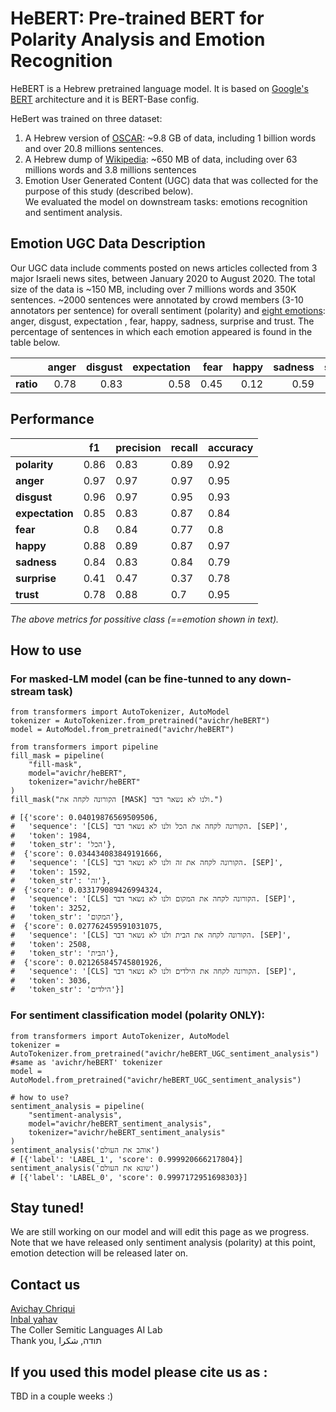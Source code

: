 # HeBERT: Pre-trained BERT for Polarity Analysis and Emotion Recognition
HeBERT is a Hebrew pretrained language model. It is based on [Google's BERT](https://arxiv.org/abs/1810.04805) architecture and it is BERT-Base config. <br>

HeBert was trained on three dataset: 
1. A Hebrew version of [OSCAR](https://oscar-corpus.com/): ~9.8 GB of data, including 1 billion words and over 20.8 millions sentences. 
2. A Hebrew dump of [Wikipedia](https://dumps.wikimedia.org/): ~650 MB of data, including over 63 millions words and 3.8 millions sentences
3. Emotion User Generated Content (UGC) data that was collected for the purpose of this study (described below).<br>
We evaluated the model on downstream tasks: emotions recognition and sentiment analysis. 

## Emotion UGC Data Description
Our UGC data include comments posted on news articles collected from 3 major Israeli news sites, between January 2020 to August 2020. The total size of the data is ~150 MB, including over 7 millions words and 350K sentences.
~2000 sentences were annotated by crowd members (3-10 annotators per sentence) for overall sentiment (polarity) and [eight emotions](https://en.wikipedia.org/wiki/Robert_Plutchik#Plutchik's_wheel_of_emotions): anger, disgust, expectation , fear, happy, sadness, surprise and trust. 
The percentage of sentences in which each emotion appeared is found in the table below.

|       | anger | disgust | expectation | fear | happy | sadness | surprise | trust | sentiment |
|------:|------:|--------:|------------:|-----:|------:|--------:|---------:|------:|-----------|
| **ratio** |  0.78 |    0.83 |        0.58 | 0.45 |  0.12 |    0.59 |     0.17 |  0.11 | 0.25      |

## Performance
|             | f1   | precision | recall | accuracy |
|-------------|------|-----------|--------|----------|
| **polarity**   | 0.86 | 0.83      | 0.89   | 0.92     |
| **anger**       | 0.97 | 0.97      | 0.97   | 0.95     |
| **disgust**     | 0.96 | 0.97      | 0.95   | 0.93     |
| **expectation** | 0.85 | 0.83      | 0.87   | 0.84     |
| **fear**        | 0.8  | 0.84      | 0.77   | 0.8      |
| **happy**       | 0.88 | 0.89      | 0.87   | 0.97     |
| **sadness**     | 0.84 | 0.83      | 0.84   | 0.79     |
| **surprise**    | 0.41 | 0.47      | 0.37   | 0.78     |
| **trust**       | 0.78 | 0.88      | 0.7    | 0.95     |

*The above metrics for possitive class (==emotion shown in text).*

## How to use
### For masked-LM model (can be fine-tunned to any down-stream task)
	from transformers import AutoTokenizer, AutoModel
	tokenizer = AutoTokenizer.from_pretrained("avichr/heBERT")
	model = AutoModel.from_pretrained("avichr/heBERT")
	
	from transformers import pipeline
	fill_mask = pipeline(
	    "fill-mask",
	    model="avichr/heBERT",
	    tokenizer="avichr/heBERT"
	)
	fill_mask("הקורונה לקחה את [MASK] ולנו לא נשאר דבר.")
	
	# [{'score': 0.04019876569509506,
	#   'sequence': '[CLS] הקורונה לקחה את הכל ולנו לא נשאר דבר. [SEP]',
	#   'token': 1984,
	#   'token_str': 'הכל'},
	#  {'score': 0.034434083849191666,
	#   'sequence': '[CLS] הקורונה לקחה את זה ולנו לא נשאר דבר. [SEP]',
	#   'token': 1592,
	#   'token_str': 'זה'},
	#  {'score': 0.033179089426994324,
	#   'sequence': '[CLS] הקורונה לקחה את המקום ולנו לא נשאר דבר. [SEP]',
	#   'token': 3252,
	#   'token_str': 'המקום'},
	#  {'score': 0.027762459591031075,
	#   'sequence': '[CLS] הקורונה לקחה את הבית ולנו לא נשאר דבר. [SEP]',
	#   'token': 2508,
	#   'token_str': 'הבית'},
	#  {'score': 0.021265845745801926,
	#   'sequence': '[CLS] הקורונה לקחה את הילדים ולנו לא נשאר דבר. [SEP]',
	#   'token': 3036,
	#   'token_str': 'הילדים'}]

### For sentiment classification model (polarity ONLY):
	from transformers import AutoTokenizer, AutoModel
	tokenizer = AutoTokenizer.from_pretrained("avichr/heBERT_UGC_sentiment_analysis") #same as 'avichr/heBERT' tokenizer
	model = AutoModel.from_pretrained("avichr/heBERT_UGC_sentiment_analysis")
	
	# how to use?
	sentiment_analysis = pipeline(
	    "sentiment-analysis",
	    model="avichr/heBERT_sentiment_analysis",
	    tokenizer="avichr/heBERT_sentiment_analysis"
	)
	sentiment_analysis('אוהב את העולם')
	# [{'label': 'LABEL_1', 'score': 0.999920666217804}]
	sentiment_analysis('שונא את העולם')
	# [{'label': 'LABEL_0', 'score': 0.9997172951698303}]

	


## Stay tuned!
We are still working on our model and will edit this page as we progress. <br>
Note that we have released only sentiment analysis (polarity) at this point, emotion detection will be released later on.

## Contact us
[Avichay Chriqui](mailto:avichayc@mail.tau.ac.il) <br>
[Inbal yahav](mailto:inbalyahav@tauex.tau.ac.il) <br>
The Coller Semitic Languages AI Lab <br>
Thank you, תודה, شكرا <br>

## If you used this model please cite us as :
TBD in a couple weeks :)

